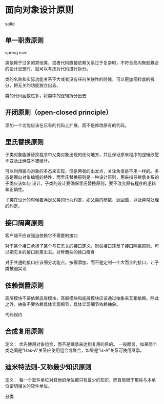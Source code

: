 # 面向对象设计原则

solid

## 单一职责原则

spring mvc

类依赖于过多的其他类，或者代码直接依赖关系过于复杂时，不符合高内聚低耦合的设计思想时，就可以考虑对代码进行拆分。

类的名称和实际功能关系不大或者没有任何关联性的时候，可以更加细粒度的拆分，把无关的功能独立出去。

类的代码函数过多，将类中的逻辑拆分出去

## 开闭原则（open-closed principle）

添加一个功能应该在已有的代码上扩展，而不是修改原有的代码。

## 里氏替换原则

子类对象能够替换程序中父类对象出现的任何地方，并且保证原来程序的逻辑欣慰不变及正确性不被破坏。

可以利用面向对象的多态来实现，但是两者的出发点，关注角度是不用一样的。多态是面向对象编程的特性，而里氏替换原则是一种设计原则，用来指导继承关系的子类应该如何 设计，子类的设计要确保里氏替换原则，要不改变原有程序的逻辑和正确性。

子类在设计的时候要满足父类的行为约定，如父类的参数，返回值，以及异常处理的约定。

## 接口隔离原则

客户端不应该强迫依赖它不需要的接口

对于某个接口承担了某个与它无关的接口定义，则说接口违反了接口隔离原则。可以把无关的接口剥离出去。对胖而杂的接口瘦身

对于共通的接口应该细分功能点。按需添加，而不是定制一个大而全的接口，让子类被迫实现

## 依赖倒置原则

高层模块不要依赖底层模块，高层模块和底层模块应该通过抽象来互相依赖。除此之外，抽象不要依赖具体实现细节，具体实现细节依赖抽象。

代码规约

## 合成复用原则

定义：
优先使用对象组合，而不是继承来达到复用的目的。
一般而言，如果两个类之间是"Has-A"关系应使用组合或聚合，如果是"Is-A"关系可使用继承。

## 迪米特法则-又称最少知识原则

定义：
每一个软件单位对其他的单位都只有最少的知识，而且局限于那些与本单位密切相关的软件单位。



分类

